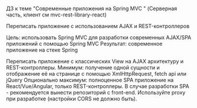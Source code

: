 ДЗ к теме "Современные приложения на Spring MVC "
(Серверная часть, клиент см mvc-rest-library-react)

Переписать приложение с использованием AJAX и REST-контроллеров

Цель: использовать Spring MVC для разработки современных AJAX/SPA приложений c помощью Spring MVC Результат: современное
приложение на стеке Spring

Переписать приложение с классических View на AJAX архитектуру и REST-контроллеры. Минимум: получение одной сущности и
отображение её на странице с помощью XmlHttpRequest, fetch api или jQuery Опционально максимум: полноценное SPA
приложение на React/Vue/Angular, только REST-контроллеры. В случае разработки SPA - рекомендуется вынести репозиторий с
front-end. Используйте proxy при разработке (настройки CORS не должно быть).


